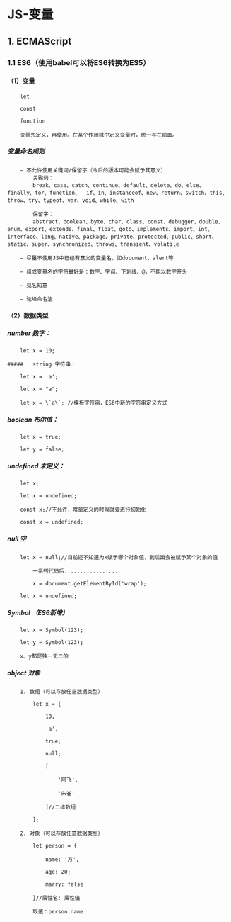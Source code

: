 #  JS-变量

## 1. ECMAScript

### 	1.1 ES6（使用babel可以将ES6转换为ES5）

#### （1）变量


		let
	
		const
	
		function
	
		变量先定义，再使用。在某个作用域中定义变量时，统一写在前面。


#####  	变量命名规则

		— 不允许使用关键词/保留字（今后的版本可能会赋予其意义）
			关键词：
			break、case、catch、continue、default、delete、do、else、finally、for、function、	if、in、instanceof、new、return、switch、this、throw、try、typeof、var、void、while、with
	
			保留字：
			abstract、boolean、byte、char、class、const、debugger、double、enum、export、extends、final、float、goto、implements、import、int、interface、long、native、package、private、protected、public、short、static、super、synchronized、throws、transient、volatile
	
		— 尽量不使用JS中已经有意义的变量名，如document、alert等
		
		— 组成变量名的字符最好是：数字、字母、下划线、@，不能以数字开头
	
		— 见名知意
	
		— 驼峰命名法


#### 	（2）数据类型

##### 	number 数字：

		let x = 10;
	
	##### 	string 字符串：
	
		let x = 'a';
	
		let x = "a";
	
		let x = \`a\`; //模板字符串，ES6中新的字符串定义方式

##### 	boolean 布尔值：

		let x = true;
	
		let y = false;

##### 	undefined 未定义：

		let x;
	
		let x = undefined;
	
		const x;//不允许，常量定义的时候就要进行初始化
	
		const x = undefined;	

##### 	null 空

		let x = null;//目前还不知道为x赋予哪个对象值，到后面会被赋予某个对象的值
	
			一系列代码后.................
	
			x = document.getElementById('wrap');
	
		let x = undefined;

##### 	Symbol （ES6新增）

    	let x = Symbol(123);
    
    	let y = Symbol(123);
    
    	x、y都是独一无二的

##### 	object 对象

		1. 数组（可以存放任意数据类型）
	
			let x = [
	
				10,
	
				'a',
	
				true;
	
				null;
	
				[
	
					'阿飞',
	
					'朱雀'
	
				]//二维数组
	
			];
	
		2. 对象（可以存放任意数据类型）
	
			let person = {
	
				name: '万',
	
				age: 20;
	
				marry: false
	
			}//属性名: 属性值
	
			取值：person.name
